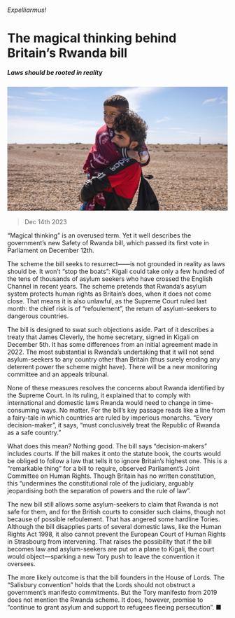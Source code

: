 ###### Expelliarmus!

# The magical thinking behind Britain’s Rwanda bill 

##### Laws should be rooted in reality 

![image](images/20231216_BRP003.jpg) 

> Dec 14th 2023 

“Magical thinking” is an overused term. Yet it well describes the government’s new Safety of Rwanda bill, which passed its first vote in Parliament on December 12th.

The scheme the bill seeks to resurrect——is not grounded in reality as laws should be. It won’t “stop the boats”: Kigali could take only a few hundred of the tens of thousands of asylum seekers who have crossed the English Channel in recent years. The scheme pretends that Rwanda’s asylum system protects human rights as Britain’s does, when it does not come close. That means it is also unlawful, as the Supreme Court ruled last month: the chief risk is of “refoulement”, the return of asylum-seekers to dangerous countries.

The bill is designed to swat such objections aside. Part of it describes a treaty that James Cleverly, the home secretary, signed in Kigali on December 5th. It has some differences from an initial agreement made in 2022. The most substantial is Rwanda’s undertaking that it will not send asylum-seekers to any country other than Britain (thus surely eroding any deterrent power the scheme might have). There will be a new monitoring committee and an appeals tribunal.

None of these measures resolves the concerns about Rwanda identified by the Supreme Court. In its ruling, it explained that to comply with international and domestic laws Rwanda would need to change in time-consuming ways. No matter. For the bill’s key passage reads like a line from a fairy-tale in which countries are ruled by imperious monarchs. “Every decision-maker”, it says, “must conclusively treat the Republic of Rwanda as a safe country.”

What does this mean? Nothing good. The bill says “decision-makers” includes courts. If the bill makes it onto the statute book, the courts would be obliged to follow a law that tells it to ignore Britain’s highest one. This is a “remarkable thing” for a bill to require, observed Parliament’s Joint Committee on Human Rights. Though Britain has no written constitution, this “undermines the constitutional role of the judiciary, arguably jeopardising both the separation of powers and the rule of law”.

The new bill still allows some asylum-seekers to claim that Rwanda is not safe for them, and for the British courts to consider such claims, though not because of possible refoulement. That has angered some hardline Tories. Although the bill disapplies parts of several domestic laws, like the Human Rights Act 1998, it also cannot prevent the European Court of Human Rights in Strasbourg from intervening. That raises the possibility that if the bill becomes law and asylum-seekers are put on a plane to Kigali, the court would object—sparking a new Tory push to leave the convention it oversees.

The more likely outcome is that the bill founders in the House of Lords. The “Salisbury convention” holds that the Lords should not obstruct a government’s manifesto commitments. But the Tory manifesto from 2019 does not mention the Rwanda scheme. It does, however, promise to “continue to grant asylum and support to refugees fleeing persecution”. ■


